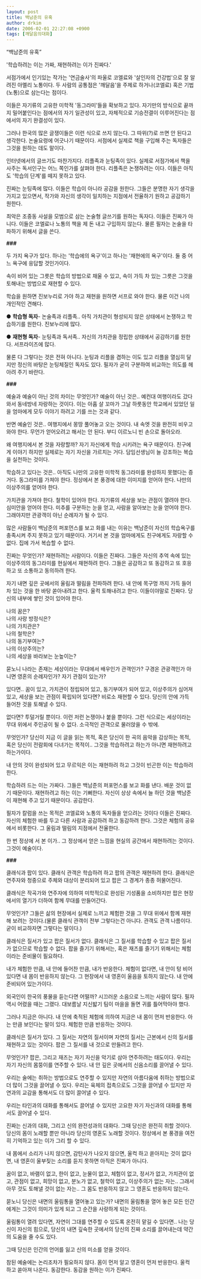 ```yaml
---
layout: post
title: 백남준의 유혹
author: drkim
date: 2006-02-01 22:27:08 +0900
tags: [깨달음의대화]
---
```

“백남준의 유혹”

'학습하려는 이는 가짜, 재현하려는 이가 진짜다.'

서점가에서 인기있는 작가는 '연금술사'의 파울로 코엘료와 '살인자의 건강법'으로 잘 알려진 아멜리 노통이다. 두 사람의 공통점은 '깨달음'을 주제로 하거나(코엘료) 혹은 기법(노통)으로 삼는다는 점이다. 

이들은 자기류의 고유한 미학적 '동그라미'들을 확보하고 있다. 자기만의 방식으로 끝까지 밀어붙인다는 점에서의 자기 일관성이 있고, 자체적으로 기승전결이 이루어진다는 점에서의 자기 완결성이 있다. 

그러나 한국의 많은 글쟁이들은 이런 식으로 쓰지 않는다. 그 따위(?)로 쓰면 안 된다고 생각한다. 논술요령에 어긋나기 때문이다. 서점에서 실제로 책을 구입해 주는 독자들은 그것을 원하는 데도 말이다. 

인터넷에서의 글쓰기도 마찬가지다. 리플족과 눈팅족이 있다. 실제로 서점가에서 책을 사주는 독서인구는 어느 쪽인가를 살펴야 한다. 리플족은 논쟁하려는 이다. 이들은 아직도 '학습의 단계'를 떼지 못하고 있다. 

진짜는 눈팅족에 많다. 이들은 학습이 아니라 공감을 원한다. 그들은 분명한 자기 생각을 가지고 있으면서, 작가와 자신의 생각이 일치하는 지점에서 전율하기 원하고 공감하기 원한다. 

최악은 조중동 사설을 모범으로 삼는 논술형 글쓰기를 원하는 독자다. 이들은 진짜가 아니다. 이들은 코엘료나 노통의 책을 제 돈 내고 구입하지 않는다. 물론 필자는 논술을 타파하기 위해서 글을 쓴다. 

**###**

두 가지 욕구가 있다. 하나는 '학습에의 욕구'이고 하나는 '재현에의 욕구'이다. 둘 중 어느 욕구에 응답할 것인가이다. 

속이 비어 있는 그릇은 학습의 방법으로 채울 수 있고, 속이 가득 차 있는 그릇은 그것을 토해내는 방법으로 재현할 수 있다. 

학습을 원하면 진보누리로 가야 하고 재현을 원하면 서프로 와야 한다. 물론 이건 나의 개인적인 견해다.

● **학습형 독자**- 논술족과 리플족.. 아직 가치관이 형성되지 않은 상태에서 논쟁하고 학습하기를 원한다. 진보누리에 많다. 

● **재현형 독자**- 눈팅족과 독서족.. 자신의 가치관을 정립한 상태에서 공감하기를 원한다. 서프라이즈에 많다. 

물론 다 그렇다는 것은 전혀 아니다. 눈팅과 리플을 겸하는 이도 있고 리플을 열심히 달지만 정신의 바탕은 눈팅체질인 독자도 있다. 필자가 굳이 구분하여 비교하는 의도를 헤아려 주기 바란다. 

**###**

예술과 예술이 아닌 것의 차이는 무엇인가? 예술이 아닌 것은.. 예컨대 여행이라도 갔다 와서 동네방네 자랑하는 것이다. 이는 아홉 살 꼬마가 그날 하룻동안 학교에서 있었던 일을 엄마에게 모두 이야기 하려고 기를 쓰는 것과 같다.

반면 예술인 것은.. 여행지에서 몽땅 풀어놓고 오는 것이다. 내 속엣 것을 완전히 비우고 와야 한다. 무언가 얻어오려고 해서는 안 된다. 부디 이르노니 빈 손으로 돌아오라. 

왜 여행지에서 본 것을 자랑할까? 자기 자신에게 학습 시키려는 욕구 때문이다. 친구에게 이야기 하지만 실제로는 자기 자신을 가르치는 거다. 담임선생님이 늘 강조하는 복습을 실천하는 것이다. 

학습하고 있다는 것은.. 아직도 나만의 고유한 미학적 동그라미를 완성하지 못했다는 증거다. 동그라미를 가져야 한다. 정상에서 본 풍경에 대한 이미지를 얻어야 한다. 나만의 이상주의를 얻어야 한다.

가치관을 가져야 한다. 철학이 있어야 한다. 자기류의 세상을 보는 관점이 열려야 한다. 심미안을 얻어야 한다. 미추를 구분하는 눈을 얻고, 사람을 알아보는 눈을 얻어야 한다. 그래야지만 관광객이 아닌 순례자가 될 수 있다. 

많은 사람들이 백남준의 퍼포먼스를 보고 화를 내는 이유는 백남준이 자신의 학습욕구를 충족시켜 주지 못하고 있기 때문이다. 거기서 본 것을 엄마에게도 친구에게도 자랑할 수 없다. 집에 가서 복습할 수 없다. 

진짜는 무엇인가? 재현하려는 사람이다. 이들은 진짜다. 그들은 자신의 추억 속에 있는 이상주의의 동그라미를 현실에서 재현하려 한다. 그들은 공감하고 또 동감하고 또 호응하고 또 소통하고 동의하려 한다.

자기 내면 깊은 곳에서의 울림과 떨림을 전파하려 한다. 내 안에 목구멍 까지 가득 들어차 있는 것을 한 바탕 쏟아내려고 한다. 울컥 토해내려고 한다. 이들이야말로 진짜다. 당신의 내부에 쌓인 것이 있어야 한다. 

나의 꿈은?  
나의 사랑 방정식은?  
나의 가치관은?  
나의 철학은?  
나의 동기부여는?  
나의 이상주의는?  
나의 세상을 바라보는 눈높이는?

묻노니 나라는 존재는 세상이라는 무대에서 배우인가 관객인가? 구경온 관광객인가 아니면 영혼의 순례자인가? 자기 관점이 있는가?

있다면.. 꿈이 있고, 가치관이 정립되어 있고, 동기부여가 되어 있고, 이상주의가 심어져 있고, 세상을 보는 관점이 확립되어 있다면? 비로소 재현할 수 있다. 당신의 안에 가득 들어찬 것을 토해낼 수 있다. 

없다면? 투덜거릴 뿐이다. 이런 저런 논쟁이나 붙을 뿐이다. 그런 식으로는 세상이라는 무대 위에서 주인공이 될 수 없다. 소극적인 관객으로 물러앉을 수 밖에.

무엇인가? 당신이 지금 이 글을 읽는 목적, 혹은 당신이 한 곡의 음악을 감상하는 목적, 혹은 당신이 전람회에 다녀가는 목적이.. 그것을 학습하려고 하는가 아니면 재현하려고 하는가이다. 

내 안의 것이 완성되어 있고 무르익은 이는 재현하려 하고 그것이 빈곤한 이는 학습하려 한다.

학습하려 드는 이는 가짜다. 그들은 백남준의 퍼포먼스를 보고 화를 낸다. 배운 것이 없기 때문이다. 재현하려고 하는 이는 기뻐한다. 자신이 상상 속에서 늘 하던 것을 백남준이 재현해 주고 있기 때문이다. 공감한다. 

필자가 칼럼을 쓰는 목적은 코엘료와 노통의 독자들을 얻으려는 것이다 이들은 진짜다. 자신의 체험한 바를 두고 다른 사람과 공감하려 하고 동감하려 한다. 그것은 체험의 공유에서 비롯한다. 그 울림과 떨림의 지점에서 전율한다. 

한 번 정상에 서 본 이가.. 그 정상에서 얻은 느낌을 현실의 공간에서 재현하려는 것이다. 그것이 예술이다. 

**###**

클래식과 팝이 있다. 클래식 관객은 학습하려 하고 팝의 관객은 재현하려 한다. 클래식은 연주자와 청중으로 주체와 대상이 분리되어 있고 팝은 그 경계가 종종 허물어진다. 

클래식은 작곡가와 연주자에 의하여 미학적으로 완성된 기성품을 소비하지만 팝은 현장에서의 열기가 더하여 함께 무대를 만들어간다. 

무엇인가? 그들은 삶의 현장에서 실제로 느끼고 체험한 것을 그 무대 위에서 함께 재현해 보려는 것이다.(물론 클래식 관객이 전부 그렇다는건 아니다. 관객도 관객 나름이다. 굳이 비교하자면 그렇다는 말이다.) 

클래식은 질서가 있고 팝은 질서가 없다. 클래식은 그 질서를 학습할 수 있고 팝은 질서가 없으므로 학습할 수 없다. 팝을 즐기기 위해서는, 혹은 재즈를 즐기기 위해서는 체험이라는 준비물이 필요하다.

내가 체험한 만큼, 내 안에 들어찬 만큼, 내가 반응한다. 체험이 없다면, 내 안이 텅 비어 있다면 내 몸이 반응하지 않는다. 그 현장에서 내 영혼이 울음을 토하지 않는다. 내 안에 준비되어 있는가이다. 

외국인이 한국의 풍물을 듣는다면 어떨까? 시끄러운 소음으로 느끼는 사람이 많다. 필자 역시 어렸을 때는 그랬다. 대보름날 지신밟기 팀이 마을을 돌면 귀를 틀어막아야 했다. 

그러나 지금은 아니다. 내 안에 축적된 체험에 의하여 지금은 내 몸이 먼저 반응한다. 아는 만큼 보인다는 말이 있다. 체험한 만큼 반응하는 것이다. 

클래식은 질서가 있다. 그 질서는 자연의 질서이며 자연의 질서는 근본에서 신의 질서를 재현하고 있는 것이다. 팝은 그 질서를 내 것으로 만들려고 한다. 

무엇인가? 팝은, 그리고 재즈는 자기 자신을 악기로 삼아 연주하려는 태도이다. 우리는 자기 자신의 몸뚱이를 연주할 수 있다. 내 안 깊은 곳에서의 신음소리를 끌어낼 수 있다. 

우리는 술에는 취하는 방법으로도 연주할 수 있지만 자연의 아름다움에 취하는 방법으로 더 많이 그것을 끌어낼 수 있다. 우리는 육체의 접촉으로도 그것을 끌어낼 수 있지만 자연과의 교감을 통해서도 더 많이 끌어낼 수 있다. 

우리는 타인과의 대화를 통해서도 끌어낼 수 있지만 고요한 자기 자신과의 대화를 통해서도 끌어낼 수 있다. 

진짜는 신과의 대화, 그리고 신의 완전성과의 대화다. 그때 당신은 완전히 취할 것이다. 당신의 몸이 노래할 뿐만 아니라 당신의 영혼도 노래할 것이다. 정상에서 본 풍경을 여전히 기억하고 있는 이가 그리 할 수 있다. 

내 몸에서 소리가 나지 않으면, 감탄사가 나오지 않으면, 울컥 하고 쏟아지는 것이 없다면, 내 영혼이 울부짖는 소리를 듣지 못하면 아직은 진짜가 아니다. 

꿈이 없고, 바램이 없고, 한이 없고, 눈물이 없고, 체험이 없고, 정서가 없고, 가치관이 없고, 관점이 없고, 희망이 없고, 분노가 없고, 철학이 없고, 이상주의가 없는 자는.. 그래서 아무 것도 토해낼 것이 없는 자는.. 그 몸도 반응하지 않고 그 영혼도 반응하지 않는다.

묻노니 당신은 내면의 울림통을 열어놓고 있는가? 내면의 울림통을 열어 놓은 모든 인간에게는 그것이 의미가 있게 되고 그 순간을 사랑하게 되는 것이다.

울림통이 열려 있다면, 자연이 그대를 연주할 수 있도록 온전히 맡길 수 있다면.. 나는 당신이 자신의 힘으로, 당신의 내면 깊숙한 곳에서의 당신의 진짜 소리를 끌어내는데 약간의 도움을 줄 수도 있다. 

그때 당신은 인간의 언어를 잃고 신의 미소를 얻을 것이다. 

참된 예술에는 논리조차가 필요하지 않다. 몸이 먼저 알고 영혼이 먼저 반응한다. 울컥 하고 쏟아져 나온다. 동감한다. 동감을 원하는 이가 진짜다.